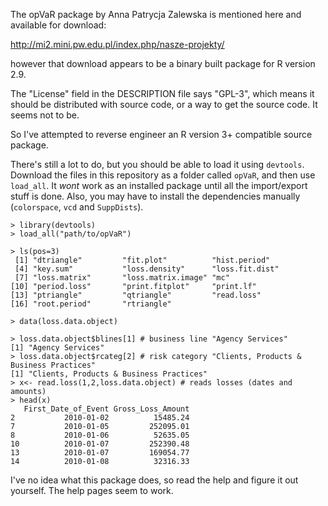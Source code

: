 The opVaR package by Anna Patrycja Zalewska is mentioned here and available for download:

http://mi2.mini.pw.edu.pl/index.php/nasze-projekty/

however that download appears to be a binary built package for R version 2.9.

The "License" field in the DESCRIPTION file says "GPL-3", which means it should be distributed with source code, or a way to get
the source code. It seems not to be.

So I've attempted to reverse engineer an R version 3+ compatible source package.

There's still a lot to do, but you should be able to load it using `devtools`. Download the files in this repository
as a folder called `opVaR`, and then use `load_all`. It *wont* work as an installed package until all the import/export
stuff is done. Also, you may have to install the dependencies manually (`colorspace`, `vcd` and `SuppDists`).

```
> library(devtools)
> load_all("path/to/opVaR")

> ls(pos=3)
 [1] "dtriangle"         "fit.plot"          "hist.period"      
 [4] "key.sum"           "loss.density"      "loss.fit.dist"    
 [7] "loss.matrix"       "loss.matrix.image" "mc"               
[10] "period.loss"       "print.fitplot"     "print.lf"         
[13] "ptriangle"         "qtriangle"         "read.loss"        
[16] "root.period"       "rtriangle"        

> data(loss.data.object)
      
> loss.data.object$blines[1] # business line "Agency Services"
[1] "Agency Services"
> loss.data.object$rcateg[2] # risk category "Clients, Products & Business Practices"
[1] "Clients, Products & Business Practices"
> x<- read.loss(1,2,loss.data.object) # reads losses (dates and amounts)
> head(x)
   First_Date_of_Event Gross_Loss_Amount
2           2010-01-02          15485.24
7           2010-01-05         252095.01
8           2010-01-06          52635.05
10          2010-01-07         252390.48
13          2010-01-07         169054.77
14          2010-01-08          32316.33

```

I've no idea what this package does, so read the help and figure it out yourself. The help pages seem to work.


